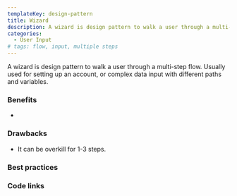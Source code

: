 ```yaml
---
templateKey: design-pattern
title: Wizard
description: A wizard is design pattern to walk a user through a multi-step flow. Usually used for setting up an account, or complex data input with different paths and variables.
categories:
  - User Input
# tags: flow, input, multiple steps
---
```


A wizard is design pattern to walk a user through a multi-step flow. Usually used for setting up an account, or complex data input with different paths and variables.

### Benefits

- 

### Drawbacks

- It can be overkill for 1-3 steps.

### Best practices


### Code links